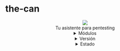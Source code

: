# the-can
<div align="center">
  <img src="https://user-images.githubusercontent.com/46001898/212385067-5f2b4837-aa73-455b-a203-8f2e15562fff.png" with="200"><br>
  Tu asistente para pentesting <br>
  <details>
  <summary>Módulos</summary>
  UUU (Util): Herramientas que trabajan con LAN y trafico local<br>
  AAA (Analyze): Herramientas que trabajan con análisis de Data/Datos<br>
  EEE (Exploit): Herramientas que trabajan con vulnerabilidades y su explotación<br>
  Lib (Library): Librerias y Módulos externos que son usadas si no se logro instalar las dependencias 
  </details>
  <details>
  <summary>Versión</summary>
  1.0.1
  </details>
  <details >
  <summary>Estado</summary>
  En Proceso
  </details>
</div>

